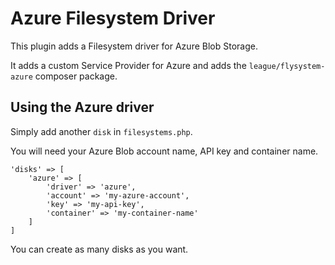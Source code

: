 # Azure Filesystem Driver

This plugin adds a Filesystem driver for Azure Blob Storage.

It adds a custom Service Provider for Azure and adds the
`league/flysystem-azure` composer package.

## Using the Azure driver

Simply add another `disk` in `filesystems.php`.

You will need your Azure Blob account name, API key and container name.

```
'disks' => [
    'azure' => [
        'driver' => 'azure',
        'account' => 'my-azure-account',
        'key' => 'my-api-key',
        'container' => 'my-container-name'
    ]
]
```

You can create as many disks as you want.